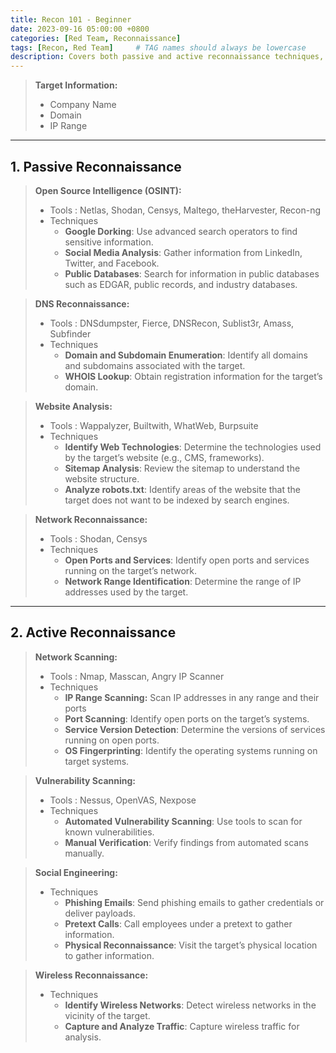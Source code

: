 ```yaml
---
title: Recon 101 - Beginner
date: 2023-09-16 05:00:00 +0800
categories: [Red Team, Reconnaissance]
tags: [Recon, Red Team]     # TAG names should always be lowercase
description: Covers both passive and active reconnaissance techniques, providing a comprehensive guide for collecting information about the target organization.
---
```


> **Target Information:**
> 
> - Company Name
> - Domain
> - IP Range

---

## 1. Passive Reconnaissance

> **Open Source Intelligence (OSINT):**
> 
> - Tools : Netlas, Shodan, Censys, Maltego, theHarvester, Recon-ng
> - Techniques
>     - **Google Dorking**: Use advanced search operators to find sensitive information.
>     - **Social Media Analysis**: Gather information from LinkedIn, Twitter, and Facebook.
>     - **Public Databases**: Search for information in public databases such as EDGAR, public records, and industry databases.

> **DNS Reconnaissance:**
> 
> - Tools : DNSdumpster, Fierce, DNSRecon, Sublist3r, Amass, Subfinder
> - Techniques
>     - **Domain and Subdomain Enumeration**: Identify all domains and subdomains associated with the target.
>     - **WHOIS Lookup**: Obtain registration information for the target’s domain.

> **Website Analysis:**
> 
> - Tools : Wappalyzer, Builtwith, WhatWeb, Burpsuite
> - Techniques
>     - **Identify Web Technologies**: Determine the technologies used by the target’s website (e.g., CMS, frameworks).
>     - **Sitemap Analysis**: Review the sitemap to understand the website structure.
>     - **Analyze robots.txt**: Identify areas of the website that the target does not want to be indexed by search engines.

> **Network Reconnaissance:**
> 
> - Tools : Shodan, Censys
> - Techniques
>     - **Open Ports and Services**: Identify open ports and services running on the target’s network.
>     - **Network Range Identification**: Determine the range of IP addresses used by the target.

---

## 2. Active Reconnaissance

> **Network Scanning:**
> 
> - Tools : Nmap, Masscan, Angry IP Scanner
> - Techniques
>     - **IP Range Scanning:** Scan IP addresses in any range and their ports
>     - **Port Scanning**: Identify open ports on the target’s systems.
>     - **Service Version Detection**: Determine the versions of services running on open ports.
>     - **OS Fingerprinting**: Identify the operating systems running on target systems.

> **Vulnerability Scanning:**
> 
> - Tools : Nessus, OpenVAS, Nexpose
> - Techniques
>     - **Automated Vulnerability Scanning**: Use tools to scan for known vulnerabilities.
>     - **Manual Verification**: Verify findings from automated scans manually.

> **Social Engineering:**
> 
> - Techniques
>     - **Phishing Emails**: Send phishing emails to gather credentials or deliver payloads.
>     - **Pretext Calls**: Call employees under a pretext to gather information.
>     - **Physical Reconnaissance**: Visit the target’s physical location to gather information.

> **Wireless Reconnaissance:**
> 
> - Techniques
>     - **Identify Wireless Networks**: Detect wireless networks in the vicinity of the target.
>     - **Capture and Analyze Traffic**: Capture wireless traffic for analysis.